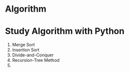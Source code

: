 # Algorithm
# Study Algorithm with Python
1. Merge Sort
2. Insertion Sort
3. Divide-and-Conquer
4. Recursion-Tree Method
5. 
